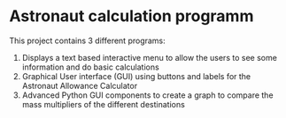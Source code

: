# Astronaut calculation programm
This project contains 3 different programs:
  1. Displays a text based interactive menu to allow the users to see some information and do basic calculations
  2. Graphical User interface (GUI) using buttons and labels for the Astronaut Allowance Calculator
  3. Advanced Python GUI components to create a graph to compare the mass multipliers of the different
destinations
